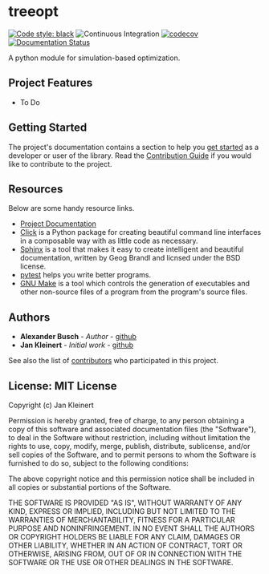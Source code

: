 # treeopt

[![Code style: black](https://img.shields.io/badge/code%20style-black-000000.svg)](https://github.com/psf/black)
![Continuous Integration](https://github.com/hbrs-cse/treeopt/workflows/Continuous%20Integration/badge.svg)
[![codecov](https://codecov.io/gh/hbrs-cse/treeopt/branch/master/graph/badge.svg)](https://codecov.io/gh/hbrs-cse/treeopt)
[![Documentation Status](https://readthedocs.org/projects/treeopt/badge/?version=latest)](https://treeopt.readthedocs.io/en/latest/?badge=latest)

A python module for simulation-based optimization.

## Project Features

 - To Do

## Getting Started

The project's documentation contains a section to help you
[get started](https://TREEOPT.readthedocs.io/en/latest/getting_started.html) as a developer or
user of the library. Read the [Contribution Guide](https://TREEOPT.readthedocs.io/en/latest/development/contributing.html) if you would like to contribute to the project.

## Resources

Below are some handy resource links.

* [Project Documentation](http://TREEOPT.readthedocs.io/)
* [Click](http://click.pocoo.org/5/) is a Python package for creating beautiful command line interfaces in a composable way with as little code as necessary.
* [Sphinx](http://www.sphinx-doc.org/en/master/) is a tool that makes it easy to create intelligent and beautiful documentation, written by Geog Brandl and licnsed under the BSD license.
* [pytest](https://docs.pytest.org/en/latest/) helps you write better programs.
* [GNU Make](https://www.gnu.org/software/make/) is a tool which controls the generation of executables and other non-source files of a program from the program's source files.


## Authors

- **Alexander Busch** - *Author* - [github]()
- **Jan Kleinert** - *Initial work* - [github](https://github.com/joergbrech)

See also the list of [contributors](https://github.com/hbrs-cse/treeopt/graphs/contributors) who participated in this project.

## License: MIT License

Copyright (c) Jan Kleinert

Permission is hereby granted, free of charge, to any person obtaining a copy
of this software and associated documentation files (the "Software"), to deal
in the Software without restriction, including without limitation the rights
to use, copy, modify, merge, publish, distribute, sublicense, and/or sell
copies of the Software, and to permit persons to whom the Software is
furnished to do so, subject to the following conditions:

The above copyright notice and this permission notice shall be included in all
copies or substantial portions of the Software.

THE SOFTWARE IS PROVIDED "AS IS", WITHOUT WARRANTY OF ANY KIND, EXPRESS OR
IMPLIED, INCLUDING BUT NOT LIMITED TO THE WARRANTIES OF MERCHANTABILITY,
FITNESS FOR A PARTICULAR PURPOSE AND NONINFRINGEMENT. IN NO EVENT SHALL THE
AUTHORS OR COPYRIGHT HOLDERS BE LIABLE FOR ANY CLAIM, DAMAGES OR OTHER
LIABILITY, WHETHER IN AN ACTION OF CONTRACT, TORT OR OTHERWISE, ARISING FROM,
OUT OF OR IN CONNECTION WITH THE SOFTWARE OR THE USE OR OTHER DEALINGS IN THE
SOFTWARE.
